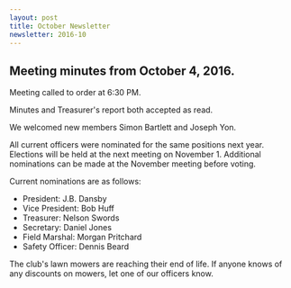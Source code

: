 ```yaml
---
layout: post
title: October Newsletter
newsletter: 2016-10
---
```

## Meeting minutes from October 4, 2016.

Meeting called to order at 6:30 PM.

Minutes and Treasurer's report both accepted as read.

We welcomed new members Simon Bartlett and Joseph Yon.

All current officers were nominated for the same positions next year. Elections
will be held at the next meeting on November 1. Additional nominations can be
made at the November meeting before voting.

Current nominations are as follows:

- President: J.B. Dansby
- Vice President: Bob Huff
- Treasurer: Nelson Swords
- Secretary: Daniel Jones
- Field Marshal: Morgan Pritchard
- Safety Officer: Dennis Beard

The club's lawn mowers are reaching their end of life. If anyone knows of any
discounts on mowers, let one of our officers know.
